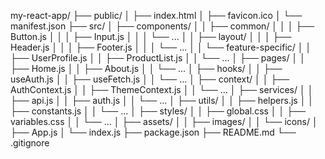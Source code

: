 my-react-app/
├── public/
│ ├── index.html
│ ├── favicon.ico
│ └── manifest.json
├── src/
│ ├── components/
│ │ ├── common/
│ │ │ ├── Button.js
│ │ │ ├── Input.js
│ │ │ └── ...
│ │ ├── layout/
│ │ │ ├── Header.js
│ │ │ ├── Footer.js
│ │ │ └── ...
│ │ └── feature-specific/
│ │ ├── UserProfile.js
│ │ ├── ProductList.js
│ │ └── ...
│ ├── pages/
│ │ ├── Home.js
│ │ ├── About.js
│ │ └── ...
│ ├── hooks/
│ │ ├── useAuth.js
│ │ ├── useFetch.js
│ │ └── ...
│ ├── context/
│ │ ├── AuthContext.js
│ │ ├── ThemeContext.js
│ │ └── ...
│ ├── services/
│ │ ├── api.js
│ │ ├── auth.js
│ │ └── ...
│ ├── utils/
│ │ ├── helpers.js
│ │ ├── constants.js
│ │ └── ...
│ ├── styles/
│ │ ├── global.css
│ │ ├── variables.css
│ │ └── ...
│ ├── assets/
│ │ ├── images/
│ │ └── icons/
│ ├── App.js
│ └── index.js
├── package.json
├── README.md
└── .gitignore
